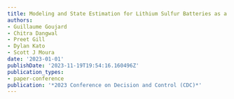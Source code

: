```yaml
---
title: Modeling and State Estimation for Lithium Sulfur Batteries as a Piecewise Affine System
authors:
- Guillaume Goujard
- Chitra Dangwal
- Preet Gill
- Dylan Kato
- Scott J Moura
date: '2023-01-01'
publishDate: '2023-11-19T19:54:16.160496Z'
publication_types:
- paper-conference
publication: '*2023 Conference on Decision and Control (CDC)*'
---
```


